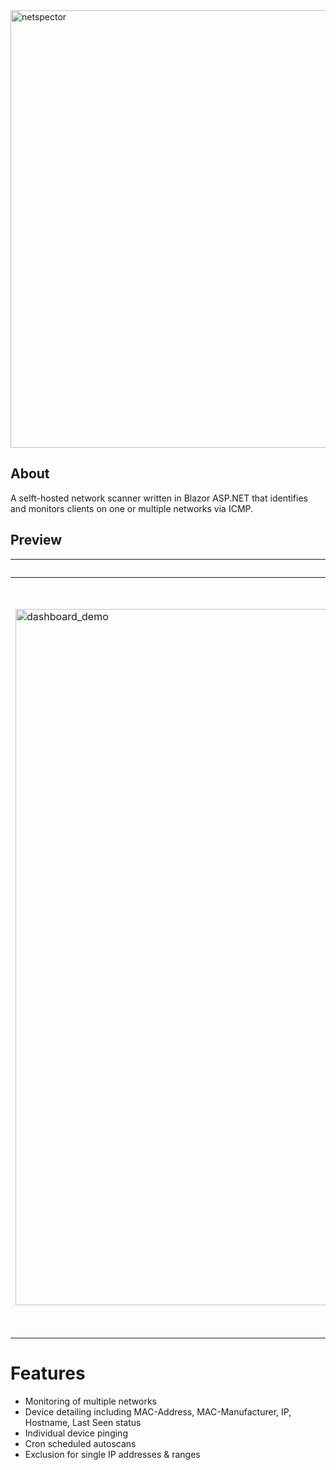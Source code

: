 
<img width="700" alt="netspector" src="https://user-images.githubusercontent.com/48733309/181519484-ebd2e8eb-aa67-4d7d-b228-f4664fd5e239.png">

## About
A selft-hosted network scanner written in Blazor ASP.NET that identifies and monitors clients on one or multiple networks via ICMP.


## Preview

<!-- markdownlint-disable -->

| Dashboard                                                                                    | Ping Interface                                                                                     |
| -------------------------------------------------------------------------------------------- | ---------------------------------------------------------------------------------------------- |
| <img width="1114" alt="dashboard_demo" src="https://user-images.githubusercontent.com/48733309/183670430-dff8db34-84c7-4867-b732-2fde1274d1c5.png"> | <img width="1210" alt="ping_demo" src="https://user-images.githubusercontent.com/48733309/183670497-620d30d4-262f-41b9-9f94-85a64d3275de.png">

<!-- markdownlint-enable -->

# Features
- Monitoring of multiple networks
- Device detailing including MAC-Address, MAC-Manufacturer, IP, Hostname, Last Seen status 
- Individual device pinging
- Cron scheduled autoscans
- Exclusion for single IP addresses & ranges
